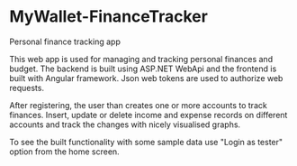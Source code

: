# MyWallet-FinanceTracker
Personal finance tracking app

This web app is used for managing and tracking personal finances and budget. The backend is built using ASP.NET WebApi and the frontend is built with Angular framework. Json web tokens are used to authorize web requests.

After registering, the user than creates one or more accounts to track finances. Insert, update or delete income and expense records on different accounts and track the changes with nicely visualised graphs.

To see the built functionality with some sample data use "Login as tester" option from the home screen.
